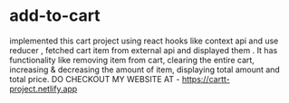 # add-to-cart
implemented this cart project using react hooks like context api and use reducer , fetched cart item from external api and displayed them . 
It has functionality like removing item from cart, clearing the entire cart, increasing &amp; decreasing the amount of item, displaying total amount and total price.
DO CHECKOUT MY WEBSITE AT - https://cartt-project.netlify.app

